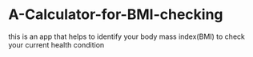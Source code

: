 # A-Calculator-for-BMI-checking
this is an app that helps to identify your body mass index(BMI) to check your current health condition
